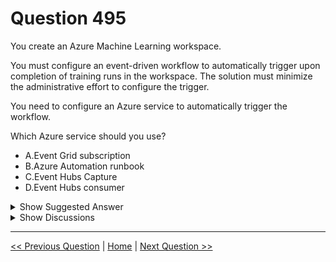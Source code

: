 # Question 495

You create an Azure Machine Learning workspace.

You must configure an event-driven workflow to automatically trigger upon completion of training runs in the workspace. The solution must minimize the administrative effort to configure the trigger.

You need to configure an Azure service to automatically trigger the workflow.

Which Azure service should you use?

- A.Event Grid subscription
- B.Azure Automation runbook
- C.Event Hubs Capture
- D.Event Hubs consumer

<details>
  <summary>Show Suggested Answer</summary>

<strong>A</strong><br>

</details>

<details>
  <summary>Show Discussions</summary>

<blockquote><p><strong>Lion007</strong> <code>(Sun 30 Jun 2024 20:17)</code> - <em>Upvotes: 2</em></p><p>The Correct answer is: A. Event Grid subscription

Justification:
Event Grid subscription: is the most suitable choice for creating event-driven workflows in Azure. When a training run is completed in an Azure ML workspace, Event Grid can be used to trigger a workflow automatically. This approach requires minimal administrative effort, as you can subscribe to specific events (like training run completion) and respond to them without constant polling or manual intervention.

Wrong Answers:

B. Azure Automation runbook: is more suitable for scenarios where you need to automate complex, multi-step processes and often require more administrative effort to set up triggers based on specific events in Azure Machine Learning.

C. Event Hubs Capture: is designed to automatically capture the streaming data in Event Hubs and save it to a storage account.

D. Event Hubs consumer: is part of the Event Hubs service and is used to read and process the stream of events. It is not a tool for triggering workflows based on specific events within Azure Machine Learning workspaces. It requires more effort to configure.</p></blockquote>

<blockquote><p><strong>sar77</strong> <code>(Tue 08 Jul 2025 04:45)</code> - <em>Upvotes: 1</em></p><p>You should use Azure Event Grid to automatically trigger your workflow upon completion of training runs in your Azure Machine Learning workspace. Event Grid can publish events such as &quot;run completion&quot; from Azure Machine Learning, allowing you to set up event-driven workflows with minimal administrative effort. These events can then be consumed by services like Azure Logic Apps, which can further automate downstream actions</p></blockquote>
<blockquote><p><strong>Jin_22</strong> <code>(Wed 20 Sep 2023 08:57)</code> - <em>Upvotes: 1</em></p><p>To configure an event-driven workflow to automatically trigger upon completion of training runs in the workspace, you should use Azure Event Grid subscription. Azure Machine Learning emits the following event types: Model registered, Model deployed, Run completed, and Dataset drift detected. When an event is triggered, the Event Grid service sends data about that event to subscribing endpoint. You can set up event-driven applications, processes, or CI/CD workflows based on Azure Machine Learning events, such as failure notification emails or ML pipeline runs, when certain conditions are detected by Azure Event Grid</p></blockquote>

</details>

---

[<< Previous Question](question_494.md) | [Home](../index.md) | [Next Question >>](question_496.md)
